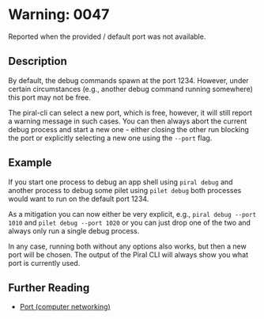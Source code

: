 # Warning: 0047

Reported when the provided / default port was not available.

## Description

By default, the debug commands spawn at the port 1234. However, under certain
circumstances (e.g., another debug command running somewhere) this port may not
be free.

The piral-cli can select a new port, which is free, however, it will still report
a warning message in such cases. You can then always abort the current debug
process and start a new one - either closing the other run blocking the port or
explicitly selecting a new one using the `--port` flag.

## Example

If you start one process to debug an app shell using `piral debug` and another process
to debug some pilet using `pilet debug` both processes would want to run on the default
port 1234.

As a mitigation you can now either be very explicit, e.g., `piral debug --port 1010` and
`pilet debug --port 1020` or you can just drop one of the two and always only run a single
debug process.

In any case, running both without any options also works, but then a new port will be chosen.
The output of the Piral CLI will always show you what port is currently used.

## Further Reading

 - [Port (computer networking)](https://en.wikipedia.org/wiki/Port_(computer_networking))
